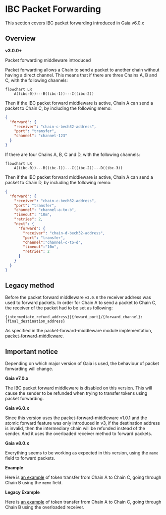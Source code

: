 # IBC Packet Forwarding

This section covers IBC packet forwarding introduced in Gaia v6.0.x

## Overview

__v3.0.0+__

Packet forwarding middleware introduced

Packet forwarding allows a Chain to send a packet to another chain without having a direct channel. This means that if there are three Chains A, B and C, with the following channels:

```mermaid
flowchart LR
    A((ibc-0))---B((ibc-1))---C((ibc-2))
```

Then if the IBC packet forward middleware is active, Chain A can send a packet to Chain C, by including the following memo:

```json
{
  "forward": {
    "receiver": "chain-c-bech32-address",
    "port": "transfer",
    "channel": "channel-123"
  }
}
```

If there are four Chains A, B, C and D, with the following channels:

```mermaid
flowchart LR
    A((ibc-0))---B((ibc-1))---C((ibc-2))---D((ibc-3))
```

Then if the IBC packet forward middleware is active, Chain A can send a packet to Chain D, by including the following memo:

```json
{
  "forward": {
    "receiver": "chain-c-bech32-address",
    "port": "transfer",
    "channel": "channel-a-to-b",
    "timeout": "10m",
    "retries": 2,
    "next": {
      "forward": {
        "receiver": "chain-d-bech32-address",
        "port": "transfer",
        "channel":"channel-c-to-d",
        "timeout":"10m",
        "retries": 2
      }
    }
  }
}
```

## Legacy method

Before the packet forward middleware `v3.0.0` the receiver address was used to forward packets. In order for Chain A to send a packet to Chain C, the receiver of the packet had to be set as following:

```
{intermediate_refund_address}|{foward_port}/{forward_channel}:{final_destination_address}
```

As specified in the packet-forward-middleware module implementation, [packet-forward-middleware](https://github.com/strangelove-ventures/packet-forward-middleware/tree/v2.1.3#example).

## Important notice

Depending on which major version of Gaia is used, the behaviour of packet forwarding will change.

__Gaia v7.0.x__

The IBC packet forward middleware is disabled on this version. This will cause the sender to be refunded when trying to transfer tokens using packet forwarding.

__Gaia v6.0.x__

Since this version uses the packet-forward-middleware v1.0.1 and the atomic forward feature was only introduced in v3, if the destination address is invalid, then the intermediary chain will be refunded instead of the sender. And it uses the overloaded receiver method to forward packets.

__Gaia v8.0.x__

Everything seems to be working as expected in this version, using the `memo` field to forward packets.

__Example__

Here is [an example](./test.md) of token transfer from Chain A to Chain C, going through Chain B using the `memo` field.

__Legacy Example__

Here is [an example](./legacy_test.md) of token transfer from Chain A to Chain C, going through Chain B using the overloaded receiver.